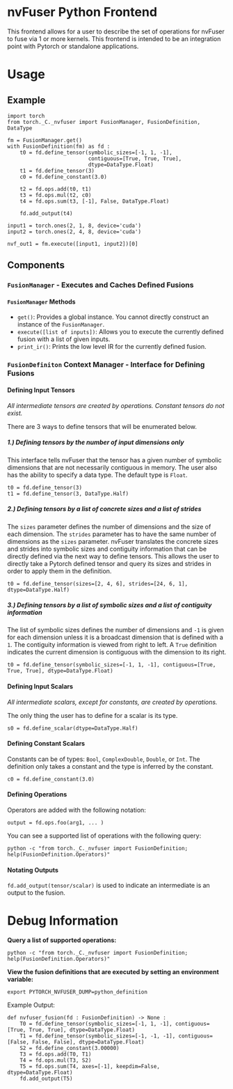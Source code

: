 # nvFuser Python Frontend

This frontend allows for a user to describe the set of operations for nvFuser to fuse via 1 or more kernels.  This frontend is intended to be an integration point with Pytorch or standalone applications.

# Usage

## Example

```
import torch
from torch._C._nvfuser import FusionManager, FusionDefinition, DataType

fm = FusionManager.get()
with FusionDefinition(fm) as fd :
    t0 = fd.define_tensor(symbolic_sizes=[-1, 1, -1],
                          contiguous=[True, True, True],
                          dtype=DataType.Float)
    t1 = fd.define_tensor(3)
    c0 = fd.define_constant(3.0)
  
    t2 = fd.ops.add(t0, t1)
    t3 = fd.ops.mul(t2, c0)
    t4 = fd.ops.sum(t3, [-1], False, DataType.Float)
  
    fd.add_output(t4)
    
input1 = torch.ones(2, 1, 8, device='cuda')
input2 = torch.ones(2, 4, 8, device='cuda')

nvf_out1 = fm.execute([input1, input2])[0]
```

## Components

### `FusionManager` - Executes and Caches Defined Fusions
#### `FusionManager` Methods
* `get()`: Provides a global instance.  You cannot directly construct an instance of the `FusionManager`.
* `execute([list of inputs])`:  Allows you to execute the currently defined fusion with a list of given inputs.
* `print_ir()`: Prints the low level IR for the currently defined fusion.

### `FusionDefiniton` Context Manager - Interface for Defining Fusions

#### Defining Input Tensors
_All intermediate tensors are created by operations.  Constant tensors do not exist._

There are 3 ways to define tensors that will be enumerated below.

##### 1.) Defining tensors by the number of input dimensions only
This interface tells nvFuser that the tensor has a given number of symbolic dimensions that are not necessarily contiguous in memory.  The user also has the ability to specify a data type.  The default type is `Float`.
```
t0 = fd.define_tensor(3)
t1 = fd.define_tensor(3, DataType.Half)
```

##### 2.) Defining tensors by a list of concrete sizes and a list of strides
The `sizes` parameter defines the number of dimensions and the size of each dimension.  The `strides` parameter has to have the same number of dimensions as the `sizes` parameter.
nvFuser translates the concrete sizes and strides into symbolic sizes and contiguity information that can be directly defined via the next way to define tensors.  This allows the user to directly take a Pytorch defined tensor and query its sizes and strides in order to apply them in the definition.
```
t0 = fd.define_tensor(sizes=[2, 4, 6], strides=[24, 6, 1], dtype=DataType.Half)
```

##### 3.) Defining tensors by a list of symbolic sizes and a list of contiguity information
The list of symbolic sizes defines the number of dimensions and `-1` is given for each dimension unless it is a broadcast dimension that is defined with a `1`.  The contiguity information is viewed from right to left.  A `True` definition indicates the current dimension is contiguous with the dimension to its right.

```
t0 = fd.define_tensor(symbolic_sizes=[-1, 1, -1], contiguous=[True, True, True], dtype=DataType.Float)
```

#### Defining Input Scalars
_All intermediate scalars, except for constants, are created by operations._

The only thing the user has to define for a scalar is its type.

```
s0 = fd.define_scalar(dtype=DataType.Half)
```

#### Defining Constant Scalars

Constants can be of types: `Bool`, `ComplexDouble`, `Double`, or `Int`.  The definition only takes a constant and the type is inferred by the constant.

```
c0 = fd.define_constant(3.0)
```

#### Defining Operations

Operators are added with the following notation:
```
output = fd.ops.foo(arg1, ... )
```
You can see a supported list of operations with the following query:
```
python -c "from torch._C._nvfuser import FusionDefinition; help(FusionDefinition.Operators)"
```
#### Notating Outputs

`fd.add_output(tensor/scalar)` is used to indicate an intermediate is an output to the fusion.

# Debug Information
**Query a list of supported operations:**
```
python -c "from torch._C._nvfuser import FusionDefinition; help(FusionDefinition.Operators)"
```
**View the fusion definitions that are executed by setting an environment variable:**
```
export PYTORCH_NVFUSER_DUMP=python_definition
```
Example Output:
```
def nvfuser_fusion(fd : FusionDefinition) -> None :
    T0 = fd.define_tensor(symbolic_sizes=[-1, 1, -1], contiguous=[True, True, True], dtype=DataType.Float)
    T1 = fd.define_tensor(symbolic_sizes=[-1, -1, -1], contiguous=[False, False, False], dtype=DataType.Float)
    S2 = fd.define_constant(3.00000)
    T3 = fd.ops.add(T0, T1)
    T4 = fd.ops.mul(T3, S2)
    T5 = fd.ops.sum(T4, axes=[-1], keepdim=False, dtype=DataType.Float)
    fd.add_output(T5)
```
